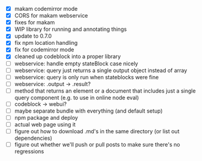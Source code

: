 - [x] makam codemirror mode
- [x] CORS for makam webservice
- [x] fixes for makam
- [x] WIP library for running and annotating things
- [x] update to 0.7.0
- [x] fix npm location handling
- [x] fix for codemirror mode
- [x] cleaned up codeblock into a proper library
- [ ] webservice: handle empty stateBlock case nicely
- [ ] webservice: query just returns a single output object instead of array
- [ ] webservice: query is only run when stateblocks were fine
- [ ] webservice: .output -> .result?
- [ ] method that returns an element or a document that includes just a single query component (e.g. to use in online node eval)
- [ ] codeblock -> webui?
- [ ] maybe separate bundle with everything (and default setup)
- [ ] npm package and deploy
- [ ] actual web page using it
- [ ] figure out how to download .md's in the same directory (or list out dependencies)
- [ ] figure out whether we'll push or pull posts to make sure there's no regressions
